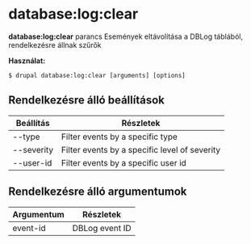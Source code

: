 # database:log:clear
**database:log:clear** parancs Események eltávolítása a DBLog táblából, rendelkezésre állnak szűrők

**Használat:**
```
$ drupal database:log:clear [arguments] [options] 
```

## Rendelkezésre álló beállítások
Beállítás | Részletek
-------|-------------
--type | Filter events by a specific type
--severity | Filter events by a specific level of severity
--user-id | Filter events by a specific user id

## Rendelkezésre álló argumentumok
Argumentum | Részletek
---------|-------------
event-id | DBLog event ID
